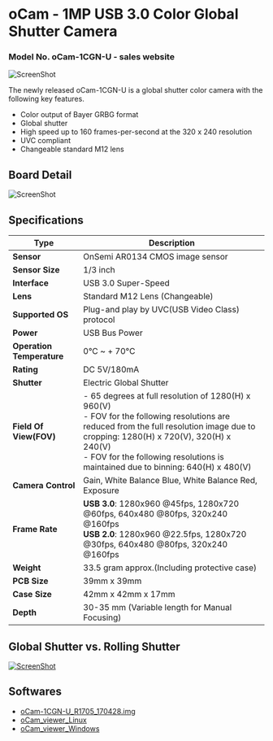 # oCam - 1MP USB 3.0 Color Global Shutter Camera
### Model No. oCam-1CGN-U - sales website

![ScreenShot](../../images/oCam-1MGN-U_model_new.jpg)


The newly released oCam-1CGN-U is a global shutter color camera with the following key features.
* Color output of Bayer GRBG format
* Global shutter
* High speed up to 160 frames-per-second at the 320 x 240 resolution
* UVC compliant
* Changeable standard M12 lens

## Board Detail
![ScreenShot](../../images/oCam-1CGN-U_Layout.PNG)


## Specifications
Type | Description |
------|------|
**Sensor** | OnSemi AR0134 CMOS image sensor |
**Sensor Size** | 1/3 inch |
**Interface** | USB 3.0 Super-Speed |
**Lens** | Standard M12 Lens (Changeable) | 
**Supported OS** | Plug-and play by UVC(USB Video Class) protocol | 
**Power** | USB Bus Power | 
**Operation Temperature** | 0°C ~ + 70°C |
**Rating** | DC 5V/180mA |
**Shutter** | Electric Global Shutter |
**Field Of View(FOV)** | - 65 degrees at full resolution of 1280(H) x 960(V)</br> - FOV for the following resolutions are reduced from the full resolution image due to cropping: 1280(H) x 720(V), 320(H) x 240(V)</br> - FOV for the following resolutions is maintained due to binning: 640(H) x 480(V) |
**Camera Control** | Gain, White Balance Blue, White Balance Red, Exposure | 
**Frame Rate** | **USB 3.0**: 1280x960 @45fps, 1280x720 @60fps, 640x480 @80fps, 320x240 @160fps</br>**USB 2.0**: 1280x960 @22.5fps, 1280x720 @30fps, 640x480 @80fps, 320x240 @160fps | 
**Weight** | 33.5 gram approx.(Including protective case) | 
**PCB Size** | 39mm x 39mm | 
**Case Size** | 42mm x 42mm x 17mm |
**Depth** | 30-35 mm (Variable length for Manual Focusing) |

## Global Shutter vs. Rolling Shutter
[![ScreenShot](../../images/GlobalvsRolling.png)](https://youtu.be/gBfj4_foWdk)

## Softwares
* [oCam-1CGN-U_R1705_170428.img](../../Firmware)
* [oCam_viewer_Linux](../../oCam/Software/oCam_viewer_Linux)
* [oCam_viewer_Windows](../../Software/oCam-viewer_Win)
